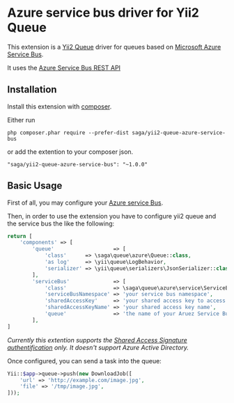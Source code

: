 <h1>Azure service bus driver for Yii2 Queue</h1>

This extension is a [Yii2 Queue](https://github.com/yiisoft/yii2-queue) driver for queues based on [Microsoft Azure Service Bus](https://docs.microsoft.com/en-us/azure/service-bus-messaging/service-bus-messaging-overview).

It uses the [Azure Service Bus REST API](https://docs.microsoft.com/en-us/rest/api/servicebus)

<h2>Installation</h2>

Install this extension with [composer](http://getcomposer.org/download/).

Either run

```
php composer.phar require --prefer-dist saga/yii2-queue-azure-service-bus
```

or add the extention to your composer json.

```
"saga/yii2-queue-azure-service-bus": "~1.0.0"
```

<h2>Basic Usage</h2>

First of all, you may configure your [Azure service Bus](https://docs.microsoft.com/en-us/azure/service-bus-messaging/service-bus-quickstart-portal#create-a-namespace-in-the-azure-portal).


Then, in order to use the extension you have to configure yii2 queue and the service bus the  like the following:

```php
return [
    'components' => [
        'queue'                   => [
            'class'      => \saga\queue\azure\Queue::class,
            'as log'     => \yii\queue\LogBehavior,
            'serializer' => \yii\queue\serializers\JsonSerializer::class,
        ],
        'serviceBus'              => [
            'class'               => \saga\queue\azure\service\ServiceBus::class,
            'serviceBusNamespace' => 'your service bus namespace',
            'sharedAccessKey'     => 'your shared access key to access the service bus queue',
            'sharedAccessKeyName' => 'your shared access key name',
            'queue'               => 'the name of your Aruez Service Bus queue',
        ],
]
 ```       
      
*Currently this extention supports the [Shared Access Signature authentification](https://docs.microsoft.com/en-us/azure/service-bus-messaging/service-bus-sas) only. It doesn't support Azure Active Directory.*
        
Once configured,  you can send a task into the queue:

```php
Yii::$app->queue->push(new DownloadJob([
    'url' => 'http://example.com/image.jpg',
    'file' => '/tmp/image.jpg',
]));
```



